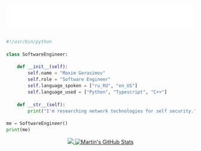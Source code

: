<h1 align="center">
  <img src="https://raw.githubusercontent.com/infanasotku/infanasotku/master/name_logo.svg" alt="Maxim Gerasimov" />
</h1>

```python
#!/usr/bin/python

class SoftwareEngineer:

    def __init__(self):
        self.name = "Maxim Gerasimov"
        self.role = "Software Engineer"
        self.language_spoken = ["ru_RU", "en_US"]
        self.language_used = ["Python", "Typescript", "C++"]

    def __str__(self):
        print("I'm researching network technologies for self security.")

me = SoftwareEngineer()
print(me)

```

<div align=center>
    <a href="https://github.com/infanasotku/infanasotku">
      <img height=220 src="https://github-readme-stats.vercel.app/api/top-langs/?username=infanasotku&hide=c%23,powershell,Mathematica,Ruby,Objective-C,Objective-C%2b%2b,Cuda&title_color=ffffff&text_color=c9cacc&icon_color=2bbc8a&bg_color=1d1f21&langs_count=8&layout=compact&size_weight=0.5&count_weight=0.5&line_height=27" />
    </a>
    <a href="https://github.com/infanasotku/infanasotku">
      <img height=220 src="https://github-readme-stats.vercel.app/api?username=infanasotku&show_icons=true&line_height=27&count_private=true&title_color=ffffff&text_color=c9cacc&icon_color=2bbc8a&bg_color=1d1f21" alt="Martin's GitHub Stats" />
    </a>
</div>
